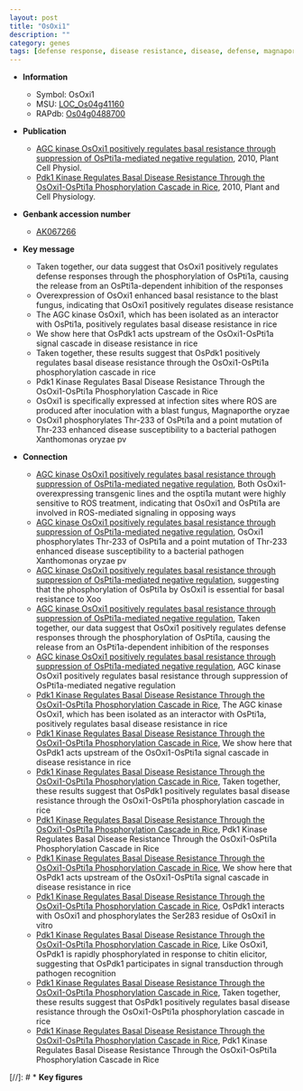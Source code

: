 ```yaml
---
layout: post
title: "OsOxi1"
description: ""
category: genes
tags: [defense response, disease resistance, disease, defense, magnaporthe oryzae, blast]
---
```


* **Information**  
    + Symbol: OsOxi1  
    + MSU: [LOC_Os04g41160](http://rice.plantbiology.msu.edu/cgi-bin/ORF_infopage.cgi?orf=LOC_Os04g41160)  
    + RAPdb: [Os04g0488700](http://rapdb.dna.affrc.go.jp/viewer/gbrowse_details/irgsp1?name=Os04g0488700)  

* **Publication**  
    + [AGC kinase OsOxi1 positively regulates basal resistance through suppression of OsPti1a-mediated negative regulation](http://www.ncbi.nlm.nih.gov/pubmed?term=AGC+kinase+OsOxi1+positively+regulates+basal+resistance+through+suppression+of+OsPti1a-mediated+negative+regulation%5BTitle%5D), 2010, Plant Cell Physiol.
    + [Pdk1 Kinase Regulates Basal Disease Resistance Through the OsOxi1-OsPti1a Phosphorylation Cascade in Rice](http://www.ncbi.nlm.nih.gov/pubmed?term=Pdk1+Kinase+Regulates+Basal+Disease+Resistance+Through+the+OsOxi1-OsPti1a+Phosphorylation+Cascade+in+Rice%5BTitle%5D), 2010, Plant and Cell Physiology.

* **Genbank accession number**  
    + [AK067266](http://www.ncbi.nlm.nih.gov/nuccore/AK067266)

* **Key message**  
    + Taken together, our data suggest that OsOxi1 positively regulates defense responses through the phosphorylation of OsPti1a, causing the release from an OsPti1a-dependent inhibition of the responses
    + Overexpression of OsOxi1 enhanced basal resistance to the blast fungus, indicating that OsOxi1 positively regulates disease resistance
    + The AGC kinase OsOxi1, which has been isolated as an interactor with OsPti1a, positively regulates basal disease resistance in rice
    + We show here that OsPdk1 acts upstream of the OsOxi1-OsPti1a signal cascade in disease resistance in rice
    + Taken together, these results suggest that OsPdk1 positively regulates basal disease resistance through the OsOxi1-OsPti1a phosphorylation cascade in rice
    + Pdk1 Kinase Regulates Basal Disease Resistance Through the OsOxi1-OsPti1a Phosphorylation Cascade in Rice
    + OsOxi1 is specifically expressed at infection sites where ROS are produced after inoculation with a blast fungus, Magnaporthe oryzae
    + OsOxi1 phosphorylates Thr-233 of OsPti1a and a point mutation of Thr-233 enhanced disease susceptibility to a bacterial pathogen Xanthomonas oryzae pv

* **Connection**  
    + [AGC kinase OsOxi1 positively regulates basal resistance through suppression of OsPti1a-mediated negative regulation](http://www.ncbi.nlm.nih.gov/pubmed?term=AGC+kinase+OsOxi1+positively+regulates+basal+resistance+through+suppression+of+OsPti1a-mediated+negative+regulation%5BTitle%5D), Both OsOxi1-overexpressing transgenic lines and the ospti1a mutant were highly sensitive to ROS treatment, indicating that OsOxi1 and OsPti1a are involved in ROS-mediated signaling in opposing ways
    + [AGC kinase OsOxi1 positively regulates basal resistance through suppression of OsPti1a-mediated negative regulation](http://www.ncbi.nlm.nih.gov/pubmed?term=AGC+kinase+OsOxi1+positively+regulates+basal+resistance+through+suppression+of+OsPti1a-mediated+negative+regulation%5BTitle%5D), OsOxi1 phosphorylates Thr-233 of OsPti1a and a point mutation of Thr-233 enhanced disease susceptibility to a bacterial pathogen Xanthomonas oryzae pv
    + [AGC kinase OsOxi1 positively regulates basal resistance through suppression of OsPti1a-mediated negative regulation](Xoo), suggesting that the phosphorylation of OsPti1a by OsOxi1 is essential for basal resistance to Xoo
    + [AGC kinase OsOxi1 positively regulates basal resistance through suppression of OsPti1a-mediated negative regulation](http://www.ncbi.nlm.nih.gov/pubmed?term=AGC+kinase+OsOxi1+positively+regulates+basal+resistance+through+suppression+of+OsPti1a-mediated+negative+regulation%5BTitle%5D), Taken together, our data suggest that OsOxi1 positively regulates defense responses through the phosphorylation of OsPti1a, causing the release from an OsPti1a-dependent inhibition of the responses
    + [AGC kinase OsOxi1 positively regulates basal resistance through suppression of OsPti1a-mediated negative regulation](http://www.ncbi.nlm.nih.gov/pubmed?term=AGC+kinase+OsOxi1+positively+regulates+basal+resistance+through+suppression+of+OsPti1a-mediated+negative+regulation%5BTitle%5D), AGC kinase OsOxi1 positively regulates basal resistance through suppression of OsPti1a-mediated negative regulation
    + [Pdk1 Kinase Regulates Basal Disease Resistance Through the OsOxi1-OsPti1a Phosphorylation Cascade in Rice](http://www.ncbi.nlm.nih.gov/pubmed?term=Pdk1+Kinase+Regulates+Basal+Disease+Resistance+Through+the+OsOxi1-OsPti1a+Phosphorylation+Cascade+in+Rice%5BTitle%5D), The AGC kinase OsOxi1, which has been isolated as an interactor with OsPti1a, positively regulates basal disease resistance in rice
    + [Pdk1 Kinase Regulates Basal Disease Resistance Through the OsOxi1-OsPti1a Phosphorylation Cascade in Rice](http://www.ncbi.nlm.nih.gov/pubmed?term=Pdk1+Kinase+Regulates+Basal+Disease+Resistance+Through+the+OsOxi1-OsPti1a+Phosphorylation+Cascade+in+Rice%5BTitle%5D), We show here that OsPdk1 acts upstream of the OsOxi1-OsPti1a signal cascade in disease resistance in rice
    + [Pdk1 Kinase Regulates Basal Disease Resistance Through the OsOxi1-OsPti1a Phosphorylation Cascade in Rice](http://www.ncbi.nlm.nih.gov/pubmed?term=Pdk1+Kinase+Regulates+Basal+Disease+Resistance+Through+the+OsOxi1-OsPti1a+Phosphorylation+Cascade+in+Rice%5BTitle%5D), Taken together, these results suggest that OsPdk1 positively regulates basal disease resistance through the OsOxi1-OsPti1a phosphorylation cascade in rice
    + [Pdk1 Kinase Regulates Basal Disease Resistance Through the OsOxi1-OsPti1a Phosphorylation Cascade in Rice](http://www.ncbi.nlm.nih.gov/pubmed?term=Pdk1+Kinase+Regulates+Basal+Disease+Resistance+Through+the+OsOxi1-OsPti1a+Phosphorylation+Cascade+in+Rice%5BTitle%5D), Pdk1 Kinase Regulates Basal Disease Resistance Through the OsOxi1-OsPti1a Phosphorylation Cascade in Rice
    + [Pdk1 Kinase Regulates Basal Disease Resistance Through the OsOxi1-OsPti1a Phosphorylation Cascade in Rice](http://www.ncbi.nlm.nih.gov/pubmed?term=Pdk1+Kinase+Regulates+Basal+Disease+Resistance+Through+the+OsOxi1-OsPti1a+Phosphorylation+Cascade+in+Rice%5BTitle%5D), We show here that OsPdk1 acts upstream of the OsOxi1-OsPti1a signal cascade in disease resistance in rice
    + [Pdk1 Kinase Regulates Basal Disease Resistance Through the OsOxi1-OsPti1a Phosphorylation Cascade in Rice](http://www.ncbi.nlm.nih.gov/pubmed?term=Pdk1+Kinase+Regulates+Basal+Disease+Resistance+Through+the+OsOxi1-OsPti1a+Phosphorylation+Cascade+in+Rice%5BTitle%5D), OsPdk1 interacts with OsOxi1 and phosphorylates the Ser283 residue of OsOxi1 in vitro
    + [Pdk1 Kinase Regulates Basal Disease Resistance Through the OsOxi1-OsPti1a Phosphorylation Cascade in Rice](http://www.ncbi.nlm.nih.gov/pubmed?term=Pdk1+Kinase+Regulates+Basal+Disease+Resistance+Through+the+OsOxi1-OsPti1a+Phosphorylation+Cascade+in+Rice%5BTitle%5D), Like OsOxi1, OsPdk1 is rapidly phosphorylated in response to chitin elicitor, suggesting that OsPdk1 participates in signal transduction through pathogen recognition
    + [Pdk1 Kinase Regulates Basal Disease Resistance Through the OsOxi1-OsPti1a Phosphorylation Cascade in Rice](http://www.ncbi.nlm.nih.gov/pubmed?term=Pdk1+Kinase+Regulates+Basal+Disease+Resistance+Through+the+OsOxi1-OsPti1a+Phosphorylation+Cascade+in+Rice%5BTitle%5D), Taken together, these results suggest that OsPdk1 positively regulates basal disease resistance through the OsOxi1-OsPti1a phosphorylation cascade in rice
    + [Pdk1 Kinase Regulates Basal Disease Resistance Through the OsOxi1-OsPti1a Phosphorylation Cascade in Rice](http://www.ncbi.nlm.nih.gov/pubmed?term=Pdk1+Kinase+Regulates+Basal+Disease+Resistance+Through+the+OsOxi1-OsPti1a+Phosphorylation+Cascade+in+Rice%5BTitle%5D), Pdk1 Kinase Regulates Basal Disease Resistance Through the OsOxi1-OsPti1a Phosphorylation Cascade in Rice

[//]: # * **Key figures**  


